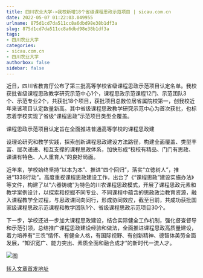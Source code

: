 ```yaml
---
title: 四川农业大学->我校新增18个省级课程思政示范项目 | sicau.com.cn
date: 2022-05-07 01:22:03.049955
urlname: 875d1cd7da511cc8a6dbd98e38b1df3a
slug: 875d1cd7da511cc8a6dbd98e38b1df3a
tags: 
- 四川农业大学
categories:
- sicau.com.cn
- 四川农业大学
authorbox: false
sidebar: false
---
```

近日，四川省教育厅公布了第三批高等学校省级课程思政示范项目认定名单。我校获批省级课程思政教学研究示范中心1个，课程思政示范课程12门、示范团队3个、示范专业2个，共获批18个项目，获批项目总数位居省属院校第一，创我校近年来该项目认定数量新高。其中省级课程思政教学研究示范中心为首次获批，也标志着学校实现了省级“课程思政”示范项目类型全覆盖。

课程思政示范项目认定旨在全面推进普通高等学校的课程思政建
<!--more-->
设理论研究和教学实践，探索创新课程思政建设方法路径，构建全面覆盖、类型丰富、层次递进、相互支撑的课程思政体系，加快形成“校校有精品、门门有思政、课课有特色、人人重育人”的良好局面。

近年来，学校始终坚持“以本为本”、推进“四个回归”，落实“立徳树人”，推进“1338行动”。高度重视课程思政建设工作，出台了《“课程思政”建设实施办法》等文件，构建了以“六器铸魂”为特色的川农课程思政模式，开展了课程思政元素和教学案例设计，以探索和挖掘不同专业、不同课程中蕴含的思政政治教育资源，融入课程教学全过程，与思政课同向同行，形成协同效应，截至目前，共成功获批国家级课程思政示范课程和教学团队1个、省级课程思政示范项目30个。

下一步，学校还进一步加大课程思政建设，结合实际健全工作机制，强化督查督导和示范引领，总结推广课程思政建设经验和做法，全面推进课程思政高质量建设，着力培养有“三农”情怀、有健全人格，有国际视野、有创新精神、德智体美劳全面发展，“知识宽广、能力突出、素质全面和融合成才”的新时代一流人才。

![图](https://news.sicau.edu.cn/__local/B/2A/16/E11F7C5B57288F4A22C1B912AFD_1E7B47C4_1892C.png)

[转入文章首发地址](https://news.sicau.edu.cn/info/1135/67659.htm)